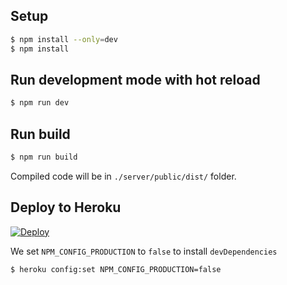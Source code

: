## Setup

```bash
$ npm install --only=dev
$ npm install
```

## Run development mode with hot reload

```bash
$ npm run dev
```

## Run build

```bash
$ npm run build
```

Compiled code will be in `./server/public/dist/` folder.

## Deploy to Heroku

[![Deploy](https://www.herokucdn.com/deploy/button.png)](https://heroku.com/deploy)

We set `NPM_CONFIG_PRODUCTION` to `false` to install `devDependencies`

```bash
$ heroku config:set NPM_CONFIG_PRODUCTION=false
```
